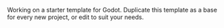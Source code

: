 Working on a starter template for Godot.
Duplicate this template as a base for every new project, or edit to suit your needs.
